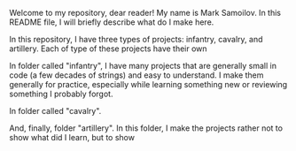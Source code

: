 Welcome to my repository, dear reader! My name is Mark Samoilov. In this README file, I will briefly describe what do I make here.


In this repository, I have three types of projects: infantry, cavalry, and artillery. Each of type of these projects have their own

In folder called "infantry", I have many projects that are generally small in code (a few decades of strings) and easy to understand. I make them generally for practice, especially while learning something new or reviewing something I probably forgot.

In folder called "cavalry".

And, finally, folder "artillery". In this folder, I make the projects rather not to show what did I learn, but to show 